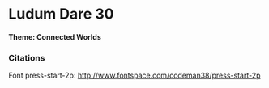# Ludum Dare 30

#### Theme: Connected Worlds

### Citations
Font press-start-2p: http://www.fontspace.com/codeman38/press-start-2p
